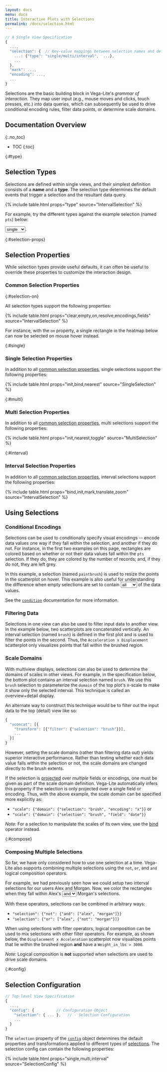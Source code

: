 ```yaml
---
layout: docs
menu: docs
title: Interactive Plots with Selections
permalink: /docs/selection.html
---
```


```js
// A Single View Specification
{
  ...,
  "selection": {  // Key-value mappings between selection names and definitions.
    ...: {"type": "single/multi/interval",  ...},
    ...
  },
  "mark": ...,
  "encoding": ...,
  ...
}
```

Selections are the basic building block in Vega-Lite's _grammar of interaction._ They map user input (e.g., mouse moves and clicks, touch presses, etc.) into data queries, which can subsequently be used to drive conditional encoding rules, filter data points, or determine scale domains.

<!--prettier-ignore-start-->
## Documentation Overview
{:.no_toc}

- TOC
{:toc}

<!--prettier-ignore-end-->

{:#type}

## Selection Types

Selections are defined within single views, and their simplest definition consists of a **name** and a **type**. The selection type determines the default events that trigger a selection and the resultant data query.

{% include table.html props="type" source="IntervalSelection" %}

For example, try the different types against the example selection (named `pts`) below:

<select onchange="changeSpec('selection_type', 'selection_type_' + this.value)">
  <option>single</option>
  <option>multi</option>
  <option>interval</option>
</select>.

<div id="selection_type" class="vl-example" data-name="selection_type_single"></div>

{:#selection-props}

## Selection Properties

While selection types provide useful defaults, it can often be useful to override these properties to customize the interaction design.

### Common Selection Properties

{:#selection-on}

All selection types support the following properties:

{% include table.html props="clear,empty,on,resolve,encodings,fields" source="IntervalSelection" %}

For instance, with the `on` property, a single rectangle in the heatmap below can now be selected on mouse hover instead.

<div class="vl-example" data-name="selection_type_single_mouseover"></div>

{:#single}

### Single Selection Properties

In addition to all [common selection properties](#selection-props), single selections support the following properties:

{% include table.html props="init,bind,nearest" source="SingleSelection" %}

{:#multi}

### Multi Selection Properties

In addition to all [common selection properties](#selection-props), multi selections support the following properties:

{% include table.html props="init,nearest,toggle" source="MultiSelection" %}

{:#interval}

### Interval Selection Properties

In addition to all [common selection properties](#selection-props), interval selections support the following properties:

{% include table.html props="bind,init,mark,translate,zoom" source="IntervalSelection" %}

## Using Selections

### Conditional Encodings

Selections can be used to conditionally specify visual encodings -- encode data values one way if they fall within the selection, and another if they do not. For instance, in the first two examples on this page, rectangles are colored based on whether or not their data values fall within the `pts` selection. If they do, they are colored by the number of records; and, if they do not, they are left grey.

In this example, a selection (named `paintbrush`) is used to resize the points in the scatterplot on hover. This example is also useful for understanding the difference when empty selections are set to contain <select onchange="changeSpec('interactive_paintbrush_simple', 'interactive_paintbrush_simple_' + this.value)"><option>all</option><option>none</option></select> of the data values.

<div class="vl-example" id="interactive_paintbrush_simple" data-name="interactive_paintbrush_simple_all"></div>

See the [`condition`](condition.html) documentation for more information.

### Filtering Data

Selections in one view can also be used to filter input data to another view. In the example below, two scatterplots are concatenated vertically. An interval selection (named `brush`) is defined in the first plot and is used to filter the points in the second. Thus, the `Acceleration x Displacement` scatterplot only visualizes points that fall within the brushed region.

<div class="vl-example" data-name="selection_filter"></div>

### Scale Domains

With multiview displays, selections can also be used to determine the domains of scales in other views. For example, in the specification below, the bottom plot contains an interval selection named `brush`. We use this `brush` selection to parameterize the `domain` of the top plot's x-scale to make it show only the selected interval. This technique is called an overview+detail display.

<div class="vl-example" data-name="interactive_overview_detail"></div>

An alternate way to construct this technique would be to filter out the input data to the top (detail) view like so:

```js
{
  "vconcat": [{
    "transform": [{"filter": {"selection": "brush"}}],
    ...
  }]
}
```

However, setting the scale domains (rather than filtering data out) yields superior interactive performance. Rather than testing whether each data value falls within the selection or not, the scale domains are changed directly to the brush extents.

If the selection is [projected](project.html) over _multiple_ fields or encodings, one must be given as part of the scale domain definition. Vega-Lite automatically infers this property if the selection is only projected over a single field or encoding. Thus, with the above example, the scale domain can be specified more explicitly as:

- `"scale": {"domain": {"selection": "brush", "encoding": "x"}}` or
- `"scale": {"domain": {"selection": "brush", "field": "date"}}`

_Note:_ For a selection to manipulate the scales of its own view, use the [bind](bind.html#scale-binding) operator instead.

{:#compose}

### Composing Multiple Selections

So far, we have only considered how to use one selection at a time. Vega-Lite also supports combining multiple selections using the `not`, `or`, and `and` logical composition operators.

For example, we had previously seen how we could setup two interval selections for our users Alex and Morgan. Now, we color the rectangles when they fall within Alex's <select onchange="changeSpec('selection_composition', 'selection_composition_' + this.value)"><option>and</option><option>or</option></select> Morgan's selections.

<div id="selection_composition" class="vl-example" data-name="selection_composition_and"></div>

With these operators, selections can be combined in arbitrary ways:

- `"selection": {"not": {"and": ["alex", "morgan"]}}`
- `"selection": {"or": ["alex", {"not": "morgan"}]}`

When using selections with filter operators, logical composition can be used to mix selections with other filter operators. For example, as shown below, the `Displacement x Acceleration` scatterplot now visualizes points that lie within the brushed region **and** have a `Weight_in_lbs > 3000`.

<div class="vl-example" data-name="selection_filter_composition"></div>

_Note:_ Logical composition is **not** supported when selections are used to drive scale domains.

{:#config}

## Selection Configuration

```js
// Top-level View Specification
{
  ...,
  "config": {          // Configuration Object
    "selection": { ... },   // - Selection Configuration
    ...
  }
}
```

The `selection` property of the [`config`](config.html) object determines the default properties and transformations applied to different types of [selections](selection.html). The selection config can contain the following properties:

{% include table.html props="single,multi,interval" source="SelectionConfig" %}
